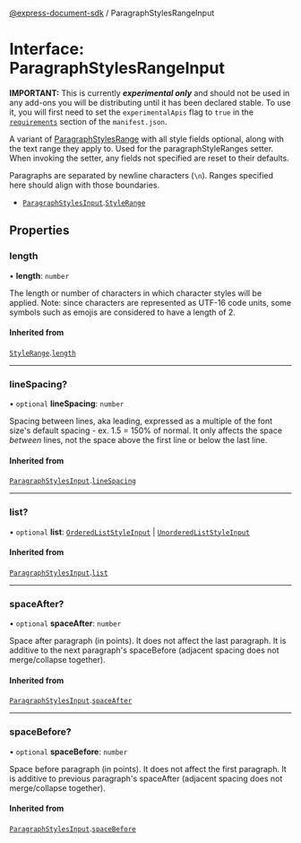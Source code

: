 [@express-document-sdk](../overview.md) / ParagraphStylesRangeInput
# Interface: ParagraphStylesRangeInput

<InlineAlert slots="text" variant="warning"/>

**IMPORTANT:** This is currently ***experimental only*** and should not be used in any add-ons you will be distributing until it has been declared stable. To use it, you will first need to set the `experimentalApis` flag to `true` in the [`requirements`](../../../manifest/index.md#requirements) section of the `manifest.json`.

A variant of [ParagraphStylesRange](ParagraphStylesRange.md) with all style fields optional, along with the text range they apply to. Used for the
paragraphStyleRanges setter. When invoking the setter, any fields not specified are reset to their defaults.

Paragraphs are separated by newline characters (`\n`). Ranges specified here should align with those boundaries.



- [`ParagraphStylesInput`](ParagraphStylesInput.md).[`StyleRange`](StyleRange.md)


## Properties

### length

• **length**: `number`

The length or number of characters in which character styles will be applied.
Note: since characters are represented as UTF-16 code units, some symbols
such as emojis are considered to have a length of 2.

#### Inherited from

[`StyleRange`](StyleRange.md).[`length`](StyleRange.md#length)

---

### lineSpacing?

• `optional` **lineSpacing**: `number`

Spacing between lines, aka leading, expressed as a multiple of the font size's default spacing - ex. 1.5 = 150% of normal.
It only affects the space *between* lines, not the space above the first line or below the last line.

#### Inherited from

[`ParagraphStylesInput`](ParagraphStylesInput.md).[`lineSpacing`](ParagraphStylesInput.md#linespacing)

---

### list?

• `optional` **list**: [`OrderedListStyleInput`](OrderedListStyleInput.md) \| [`UnorderedListStyleInput`](UnorderedListStyleInput.md)

#### Inherited from

[`ParagraphStylesInput`](ParagraphStylesInput.md).[`list`](ParagraphStylesInput.md#list)

---

### spaceAfter?

• `optional` **spaceAfter**: `number`

Space after paragraph (in points). It does not affect the last paragraph. It is additive to the next paragraph's spaceBefore
(adjacent spacing does not merge/collapse together).

#### Inherited from

[`ParagraphStylesInput`](ParagraphStylesInput.md).[`spaceAfter`](ParagraphStylesInput.md#spaceafter)

---

### spaceBefore?

• `optional` **spaceBefore**: `number`

Space before paragraph (in points). It does not affect the first paragraph. It is additive to previous paragraph's spaceAfter
(adjacent spacing does not merge/collapse together).

#### Inherited from

[`ParagraphStylesInput`](ParagraphStylesInput.md).[`spaceBefore`](ParagraphStylesInput.md#spacebefore)
